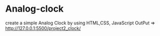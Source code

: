 # Analog-clock
create a simple Analog Clock by using HTML,CSS, JavaScript 
OutPut =>  http://127.0.0.1:5500/project2_clock/
